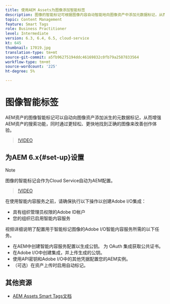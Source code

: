 ```yaml
---
title: 使用AEM Assets为图像添加智能标签
description: 图像的智能标记可根据图像内容自动智能地向图像资产中添加元数据标记，从而增强AEM搜索功能。
topic: Content Management
feature: Smart Tags
role: Business Practitioner
level: Intermediate
version: 6.3, 6.4, 6.5, cloud-service
kt: 645
thumbnail: 17019.jpg
translation-type: tm+mt
source-git-commit: a5fb96275194ddc46169832c0fb79a2587833564
workflow-type: tm+mt
source-wordcount: '225'
ht-degree: 5%

---
```



# 图像智能标签

AEM资产的图像智能标记可以自动向图像资产添加派生的元数据标记，从而增强AEM资产的搜索功能，同时通过更轻松、更快地找到正确的图像来改善创作体验。

>[!VIDEO](https://video.tv.adobe.com/v/17019/?quality=12&learn=on)

## 为AEM 6.x{#set-up}设置

>[!NOTE]
> 图像的智能标记会作为Cloud Service自动为AEM配置。

>[!VIDEO](https://video.tv.adobe.com/v/17023/?quality=12&learn=on)

在使用智能内容服务之前，请确保执行以下操作以创建Adobe I/O集成：

* 具有组织管理员权限的Adobe ID帐户
* 您的组织已启用智能内容服务

视频详细说明了配置用于智能标记图像的Adobe I/O智能内容服务所需的以下任务。

* 在AEM中创建智能内容服务配置以生成公钥。 为 OAuth 集成获取公共证书。
* 在Adobe I/O中创建集成，并上传生成的公钥。
* 使用API密钥和Adobe I/O中的其他凭据配置您的AEM实例。
* （可选）在资产上传时启用自动标记。

## 其他资源

* [AEM Assets Smart Tags文档](https://experienceleague.adobe.com/docs/experience-manager-cloud-service/assets/manage/smart-tags.html)
